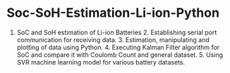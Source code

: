 # Soc-SoH-Estimation-Li-ion-Python
1. SoC and SoH estimation of Li-ion Batteries 2. Establishing serial port communication for receiving data. 3. Estimation, manipulating and plotting of data using Python. 4. Executing Kalman Filter algorithm for SoC and compare it with Coulomb Count and general dataset. 5. Using SVR machine learning model for various battery datasets.

